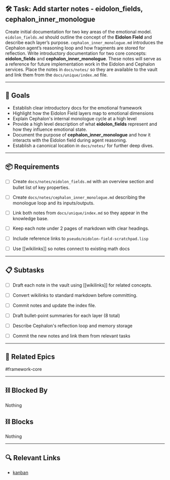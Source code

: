 ## 🛠️ Task: Add starter notes - eidolon_fields, cephalon_inner_monologue

Create initial documentation for two key areas of the emotional model.
`eidolon_fields.md` should outline the concept of the **Eidolon Field** and
describe each layer’s purpose. `cephalon_inner_monologue.md` introduces the
Cephalon agent’s reasoning loop and how fragments are stored for reflection.
Write introductory documentation for two core concepts: **eidolon_fields** and
**cephalon_inner_monologue**.  These notes will serve as a reference for future
implementation work in the Eidolon and Cephalon services.  Place the notes in
`docs/notes/` so they are available to the vault and link them from the
`docs/unique/index.md` file.

---

## 🎯 Goals

- Establish clear introductory docs for the emotional framework
- Highlight how the Eidolon Field layers map to emotional dimensions
- Explain Cephalon's internal monologue cycle at a high level
- Provide a high level description of what **eidolon_fields** represent and how
  they influence emotional state.
- Document the purpose of **cephalon_inner_monologue** and how it interacts with
  the Eidolon field during agent reasoning.
- Establish a canonical location in `docs/notes/` for further deep dives.

---

## 📦 Requirements
- [ ] Create `docs/notes/eidolon_fields.md` with an overview section and bullet
      list of key properties.
- [ ] Create `docs/notes/cephalon_inner_monologue.md` describing the monologue
      loop and its inputs/outputs.
- [ ] Link both notes from `docs/unique/index.md` so they appear in the
      knowledge base.
- [ ] Keep each note under 2 pages of markdown with clear headings.

- [ ] Include reference links to `pseudo/eidolon-field-scratchpad.lisp`
- [ ] Use [[wikilinks]] so notes connect to existing math docs

---

## 📋 Subtasks
- [ ] Draft each note in the vault using [[wikilinks]] for related concepts.
- [ ] Convert wikilinks to standard markdown before committing.
- [ ] Commit notes and update the index file.

- [ ] Draft bullet-point summaries for each layer (8 total)
- [ ] Describe Cephalon's reflection loop and memory storage
- [ ] Commit the new notes and link them from relevant tasks

---

## 🔗 Related Epics

#framework-core

---

## ⛓️ Blocked By

Nothing

## ⛓️ Blocks

Nothing

---

## 🔍 Relevant Links

- [kanban](../boards/kanban.md)
